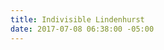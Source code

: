 ```yaml
---
title: Indivisible Lindenhurst
date: 2017-07-08 06:38:00 -05:00
---
```


[](https://www.facebook.com/groups/260820014347614/)